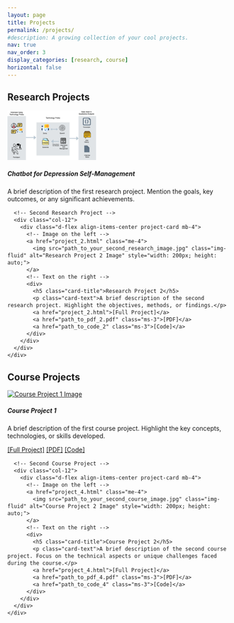 ```yaml
---
layout: page
title: Projects
permalink: /projects/
#description: A growing collection of your cool projects.
nav: true
nav_order: 3
display_categories: [research, course]
horizontal: false
---
```




<!-- pages/projects.md -->
<div class="projects">

  <!-- Research Projects Section -->
  <h2 class="category">Research Projects</h2>
  <div class="container">
    <div class="row mb-4">
      <!-- First Research Project -->
      <div class="col-12">
        <div class="d-flex align-items-center project-card mb-4">
          <!-- Image on the left -->
          <a href="project_1.html" class="me-4">
            <img src="/assets/img/Zenny1.png" class="img-fluid" alt="Research Project 1 Image" style="width: 200px; height: auto;">
          </a>
          <!-- Text on the right -->
          <div>
            <h5 class="card-title">Chatbot for Depression Self-Management</h5>
            <p class="card-text">A brief description of the first research project. Mention the goals, key outcomes, or any significant achievements.</p>
          </div>
        </div>
      </div>

      <!-- Second Research Project -->
      <div class="col-12">
        <div class="d-flex align-items-center project-card mb-4">
          <!-- Image on the left -->
          <a href="project_2.html" class="me-4">
            <img src="path_to_your_second_research_image.jpg" class="img-fluid" alt="Research Project 2 Image" style="width: 200px; height: auto;">
          </a>
          <!-- Text on the right -->
          <div>
            <h5 class="card-title">Research Project 2</h5>
            <p class="card-text">A brief description of the second research project. Highlight the objectives, methods, or findings.</p>
            <a href="project_2.html">[Full Project]</a>
            <a href="path_to_pdf_2.pdf" class="ms-3">[PDF]</a>
            <a href="path_to_code_2" class="ms-3">[Code]</a>
          </div>
        </div>
      </div>
    </div>
  </div>

  <!-- Course Projects Section -->
  <h2 class="category">Course Projects</h2>
  <div class="container">
    <div class="row mb-4">
      <!-- First Course Project -->
      <div class="col-12">
        <div class="d-flex align-items-center project-card mb-4">
          <!-- Image on the left -->
          <a href="project_3.html" class="me-4">
            <img src="path_to_your_first_course_image.jpg" class="img-fluid" alt="Course Project 1 Image" style="width: 200px; height: auto;">
          </a>
          <!-- Text on the right -->
          <div>
            <h5 class="card-title">Course Project 1</h5>
            <p class="card-text">A brief description of the first course project. Highlight the key concepts, technologies, or skills developed.</p>
            <a href="project_3.html">[Full Project]</a>
            <a href="path_to_pdf_3.pdf" class="ms-3">[PDF]</a>
            <a href="path_to_code_3" class="ms-3">[Code]</a>
          </div>
        </div>
      </div>

      <!-- Second Course Project -->
      <div class="col-12">
        <div class="d-flex align-items-center project-card mb-4">
          <!-- Image on the left -->
          <a href="project_4.html" class="me-4">
            <img src="path_to_your_second_course_image.jpg" class="img-fluid" alt="Course Project 2 Image" style="width: 200px; height: auto;">
          </a>
          <!-- Text on the right -->
          <div>
            <h5 class="card-title">Course Project 2</h5>
            <p class="card-text">A brief description of the second course project. Focus on the technical aspects or unique challenges faced during the course.</p>
            <a href="project_4.html">[Full Project]</a>
            <a href="path_to_pdf_4.pdf" class="ms-3">[PDF]</a>
            <a href="path_to_code_4" class="ms-3">[Code]</a>
          </div>
        </div>
      </div>
    </div>
  </div>
  
</div>

